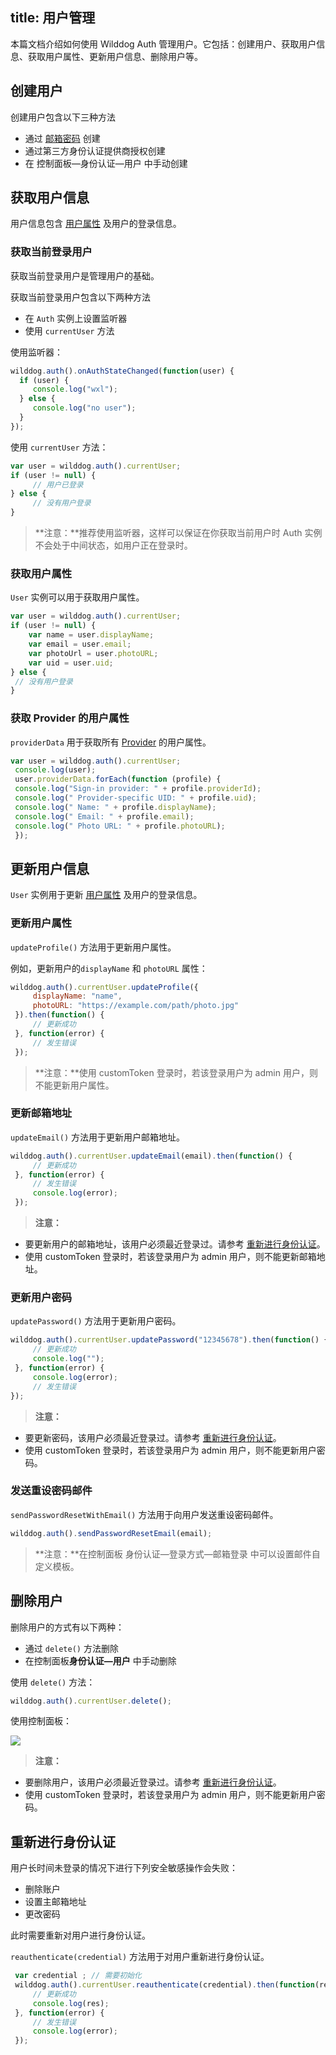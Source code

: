 
title: 用户管理
---

本篇文档介绍如何使用 Wilddog Auth 管理用户。它包括：创建用户、获取用户信息、获取用户属性、更新用户信息、删除用户等。

## 创建用户

创建用户包含以下三种方法

- 通过 [邮箱密码](/guide/auth/web/password.html) 创建
- 通过第三方身份认证提供商授权创建
- 在 控制面板—身份认证—用户 中手动创建


## 获取用户信息

用户信息包含 [用户属性](/guide/auth/core/concept.html#用户属性) 及用户的登录信息。

### 获取当前登录用户

获取当前登录用户是管理用户的基础。

获取当前登录用户包含以下两种方法

- 在 `Auth` 实例上设置监听器
- 使用 `currentUser` 方法

使用监听器：

```javascript
wilddog.auth().onAuthStateChanged(function(user) {
  if (user) {
     console.log("wxl");
  } else {
     console.log("no user");
  }
});
```

使用 `currentUser` 方法：


```javascript
var user = wilddog.auth().currentUser;
if (user != null) {
     // 用户已登录
} else {
     // 没有用户登录
}
```

> **注意：**推荐使用监听器，这样可以保证在你获取当前用户时 Auth 实例不会处于中间状态，如用户正在登录时。


### 获取用户属性

 `User` 实例可以用于获取用户属性。

```javascript
var user = wilddog.auth().currentUser;
if (user != null) {
    var name = user.displayName;
    var email = user.email;
    var photoUrl = user.photoURL;
    var uid = user.uid; 
} else {
 // 没有用户登录
}
```

### 获取 Provider 的用户属性

 `providerData` 用于获取所有 [Provider](/guide/auth/core/concept.html#Provider) 的用户属性。

```js
var user = wilddog.auth().currentUser;
 console.log(user);
 user.providerData.forEach(function (profile) {
 console.log("Sign-in provider: " + profile.providerId);
 console.log(" Provider-specific UID: " + profile.uid);
 console.log(" Name: " + profile.displayName);
 console.log(" Email: " + profile.email);
 console.log(" Photo URL: " + profile.photoURL);
 });

```

## 更新用户信息
 `User` 实例用于更新 [用户属性](/guide/auth/core/concept.html#用户属性) 及用户的登录信息。

### 更新用户属性

`updateProfile()` 方法用于更新用户属性。

例如，更新用户的`displayName` 和 `photoURL` 属性：

```js
wilddog.auth().currentUser.updateProfile({
     displayName: "name",
     photoURL: "https://example.com/path/photo.jpg"
 }).then(function() {
     // 更新成功
 }, function(error) {
     // 发生错误
 });
```
> **注意：**使用 customToken 登录时，若该登录用户为 admin 用户，则不能更新用户属性。

### 更新邮箱地址

 `updateEmail()` 方法用于更新用户邮箱地址。

```js
wilddog.auth().currentUser.updateEmail(email).then(function() {
     // 更新成功
 }, function(error) {
     // 发生错误
     console.log(error);
 });
```

> **注意：**
- 要更新用户的邮箱地址，该用户必须最近登录过。请参考 [重新进行身份认证](/guide/auth/web/manageuser.html#重新进行身份认证)。
- 使用 customToken 登录时，若该登录用户为 admin 用户，则不能更新邮箱地址。


### 更新用户密码

`updatePassword()` 方法用于更新用户密码。

```js
wilddog.auth().currentUser.updatePassword("12345678").then(function() {
     // 更新成功
     console.log("");
 }, function(error) {
     console.log(error);
     // 发生错误
});
```

> **注意：**
- 要更新密码，该用户必须最近登录过。请参考 [重新进行身份认证](/guide/auth/web/manageuser.html#重新进行身份认证)。
- 使用 customToken 登录时，若该登录用户为 admin 用户，则不能更新用户密码。


### 发送重设密码邮件

`sendPasswordResetWithEmail()` 方法用于向用户发送重设密码邮件。

```javascript
wilddog.auth().sendPasswordResetEmail(email);
```

> **注意：**在控制面板 身份认证—登录方式—邮箱登录 中可以设置邮件自定义模板。

## 删除用户

删除用户的方式有以下两种：

- 通过 `delete()` 方法删除
- 在控制面板**身份认证—用户** 中手动删除

使用 `delete()` 方法：

```js
wilddog.auth().currentUser.delete();
```

使用控制面板：

 ![](/images/deleteuser.jpg)

> **注意：**
- 要删除用户，该用户必须最近登录过。请参考 [重新进行身份认证](/#重新进行身份认证)。
- 使用 customToken 登录时，若该登录用户为 admin 用户，则不能更新用户密码。




## 重新进行身份认证

用户长时间未登录的情况下进行下列安全敏感操作会失败：

- 删除账户
- 设置主邮箱地址
- 更改密码

此时需要重新对用户进行身份认证。

`reauthenticate(credential)` 方法用于对用户重新进行身份认证。

```js
 var credential ; // 需要初始化
 wilddog.auth().currentUser.reauthenticate(credential).then(function(res) {
     // 更新成功
     console.log(res);
 }, function(error) {
     // 发生错误
     console.log(error);
 });
```